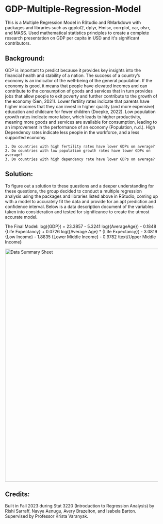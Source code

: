 # GDP-Multiple-Regression-Model
This is a Multiple Regression Model in RStudio and RMarkdown with packages and libraries such as ggplot2, dplyr, Hmisc, corrplot, car, olsrr, and MASS. Used mathematical statistics principles to create a complete research presentation on GDP per capita in USD and it's significant contributors.

## Background:

GDP is important to predict because it provides key insights into the financial health and stability of a nation. The success of a country’s economy is an indicator of the well-being of the general population. If the economy is good, it means that people have elevated incomes and can contribute to the consumption of goods and services that in turn provides jobs that allow people to exit poverty and further contribute to the growth
of the economy (Sen, 2021). Lower fertility rates indicate that parents have higher incomes that they can invest in higher quality (and more expensive) education and childcare for fewer children (Doepke, 2022). Low population growth rates indicate more labor, which leads to higher productivity, meaning more goods and services are available for consumption, leading to an improvement in the performance of an economy (Population, n.d.). High Dependency rates indicate less people in the workforce, and a less supported economy.

    1. Do countries with high fertility rates have lower GDPs on average?
    2. Do countries with low population growth rates have lower GDPs on average?
    3. Do countries with high dependency rate have lower GDPs on average?

## Solution:

To figure out a solution to these questions and a deeper understanding for these questions, the group decided to conduct a multiple regression analysis using the packages and libraries listed above in RStudio, coming up with a model to accurately fit the data and provide for an apt prediction and confidence interval. Below is a data description document of the variables taken into consideration and tested for significance to create the utmost accurate model.

The Final Model: log({GDP}) = 23.3857 - 5.3241 log({AverageAge}) - 0.1848 {Life Expectancy} + 0.0726 log({Average Age} * {Life Expectancy}) - 3.0819 {Low Income} - 1.8835 {Lower Middle Income} - 0.9782 \text{Upper Middle Income}


<img width="765" alt="Data Summary Sheet" src="https://github.com/RishiSarraff/GDP-Multiple-Regression-Model/assets/129014691/f2430610-72bb-44d8-8ba0-278a80309d54">


## Credits:

Built in Fall 2023 during Stat 3220 (Introduction to Regression Analysis) by Rishi Sarraff, Navya Aenugu, Avery Brazelton, and Isabela Barton. Supervised by Professor Krista Varanyak.


